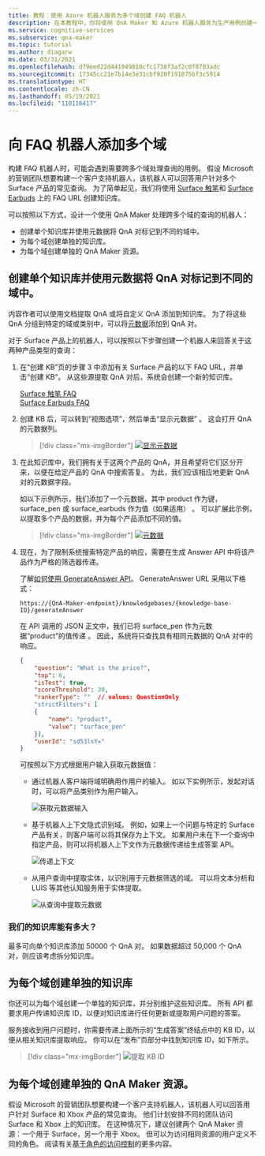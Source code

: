 ```yaml
---
title: 教程：使用 Azure 机器人服务为多个域创建 FAQ 机器人
description: 在本教程中，你将使用 QnA Maker 和 Azure 机器人服务为生产用例创建一个无代码 FAQ 机器人。
ms.service: cognitive-services
ms.subservice: qna-maker
ms.topic: tutorial
ms.author: diagarw
ms.date: 03/31/2021
ms.openlocfilehash: d79eed22d441949810cfc1738f3af2c0f8703adc
ms.sourcegitcommit: 17345cc21e7b14e3e31cbf920f191875bf3c5914
ms.translationtype: HT
ms.contentlocale: zh-CN
ms.lasthandoff: 05/19/2021
ms.locfileid: "110116417"
---
```

# <a name="add-multiple-domains-to-your-faq-bot"></a>向 FAQ 机器人添加多个域

构建 FAQ 机器人时，可能会遇到需要跨多个域处理查询的用例。 假设 Microsoft 的营销团队想要构建一个客户支持机器人，该机器人可以回答用户针对多个 Surface 产品的常见查询。 为了简单起见，我们将使用 [Surface 触笔](https://support.microsoft.com/surface/how-to-use-your-surface-pen-8a403519-cd1f-15b2-c9df-faa5aa924e98)和 [Surface Earbuds](https://support.microsoft.com/surface/use-surface-earbuds-aea108c3-9344-0f11-e5f5-6fc9f57b21f9) 上的 FAQ URL 创建知识库。

可以按照以下方式，设计一个使用 QnA Maker 处理跨多个域的查询的机器人：

* 创建单个知识库并使用元数据将 QnA 对标记到不同的域中。
* 为每个域创建单独的知识库。
* 为每个域创建单独的 QnA Maker 资源。

## <a name="create-a-single-knowledge-base-and-tag-qna-pairs-into-distinct-domains-with-metadata"></a>创建单个知识库并使用元数据将 QnA 对标记到不同的域中。

内容作者可以使用文档提取 QnA 或将自定义 QnA 添加到知识库。 为了将这些 QnA 分组到特定的域或类别中，可以将[元数据](../How-To/query-knowledge-base-with-metadata.md)添加到 QnA 对。

对于 Surface 产品上的机器人，可以按照以下步骤创建一个机器人来回答关于这两种产品类型的查询：

1. 在“创建 KB”页的步骤 3 中添加有关 Surface 产品的以下 FAQ URL，并单击“创建 KB”。 从这些源提取 QnA 对后，系统会创建一个新的知识库。 
   
   [Surface 触笔 FAQ](https://support.microsoft.com/surface/how-to-use-your-surface-pen-8a403519-cd1f-15b2-c9df-faa5aa924e98)<br>[Surface Earbuds FAQ](https://support.microsoft.com/surface/use-surface-earbuds-aea108c3-9344-0f11-e5f5-6fc9f57b21f9)
 
2. 创建 KB 后，可以转到“视图选项”，然后单击“显示元数据” 。 这会打开 QnA 的元数据列。

   >[!div class="mx-imgBorder"]
   >[![显示元数据]( ../media/qnamaker-tutorial-updates/show-metadata.png)]( ../media/qnamaker-tutorial-updates/expand/show-metadata.png#lightbox)


3. 在此知识库中，我们拥有关于这两个产品的 QnA，并且希望将它们区分开来，以便在给定产品的 QnA 中搜索答复。 为此，我们应该相应地更新 QnA 对的元数据字段。 

   如以下示例所示，我们添加了一个元数据，其中 product 作为键，surface_pen 或 surface_earbuds 作为值（如果适用）  。 可以扩展此示例，以提取多个产品的数据，并为每个产品添加不同的值。

   >[!div class="mx-imgBorder"]
   >[![元数据]( ../media/qnamaker-tutorial-updates/metadata-example-2.png)]( ../media/qnamaker-tutorial-updates/expand/metadata-example-2.png#lightbox)

4. 现在，为了限制系统搜索特定产品的响应，需要在生成 Answer API 中将该产品作为严格的筛选器传递。

    了解[如何使用 GenerateAnswer API](../How-To/metadata-generateanswer-usage.md)。 GenerateAnswer URL 采用以下格式：
    ```
    https://{QnA-Maker-endpoint}/knowledgebases/{knowledge-base-ID}/generateAnswer
    ```

    在 API 调用的 JSON 正文中，我们已将 surface_pen 作为元数据“product”的值传递 。 因此，系统将只查找具有相同元数据的 QnA 对中的响应。 

    ```json
    {
        "question": "What is the price?",
        "top": 6,
        "isTest": true,
        "scoreThreshold": 30,
        "rankerType": ""  // values: QuestionOnly
        "strictFilters": [
        {
            "name": "product",
            "value": "surface_pen"
        }],
        "userId": "sd53lsY="
    }
    ```

    可按照以下方式根据用户输入获取元数据值： 

    * 通过机器人客户端将域明确用作用户的输入。 如以下实例所示，发起对话时，可以将产品类别作为用户输入。

      ![获取元数据输入](../media/qnamaker-tutorial-updates/expand/explicit-metadata-input.png)

    * 基于机器人上下文隐式识别域。 例如，如果上一个问题与特定的 Surface 产品有关，则客户端可以将其保存为上下文。 如果用户未在下一个查询中指定产品，则可以将机器人上下文作为元数据传递给生成答案 API。

      ![传递上下文]( ../media/qnamaker-tutorial-updates/expand/extract-metadata-from-context.png)

    * 从用户查询中提取实体，以识别用于元数据筛选的域。 可以将文本分析和 LUIS 等其他认知服务用于实体提取。

      ![从查询中提取元数据]( ../media/qnamaker-tutorial-updates/expand/extract-metadata-from-query.png)

### <a name="how-large-can-our-knowledge-bases-be"></a>我们的知识库能有多大？ 

最多可向单个知识库添加 50000 个 QnA 对。 如果数据超过 50,000 个 QnA 对，则应该考虑拆分知识库。

## <a name="create-a-separate-knowledge-base-for-each-domain"></a>为每个域创建单独的知识库

你还可以为每个域创建一个单独的知识库，并分别维护这些知识库。 所有 API 都要求用户传递知识库 ID，以便对知识库进行任何更新或提取用户问题的答案。  

服务接收到用户问题时，你需要传递上面所示的“生成答案”终结点中的 KB ID，以便从相关知识库提取响应。 你可以在“发布”页部分中找到知识库 ID，如下所示。

>[!div class="mx-imgBorder"]
>![提取 KB ID](../media/qnamaker-tutorial-updates/fetch-kb-id.png)

## <a name="create-a-separate-qna-maker-resource-for-each-domain"></a>为每个域创建单独的 QnA Maker 资源。

假设 Microsoft 的营销团队想要构建一个客户支持机器人，该机器人可以回答用户针对 Surface 和 Xbox 产品的常见查询。 他们计划安排不同的团队访问 Surface 和 Xbox 上的知识库。 在这种情况下，建议创建两个 QnA Maker 资源：一个用于 Surface，另一个用于 Xbox。 但可以为访问相同资源的用户定义不同的角色。 阅读有关[基于角色的访问控制](../How-To/manage-qna-maker-app.md)的更多内容。 
